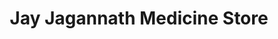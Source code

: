 ---
title: "Jay Jagannath Medicine Store"
url: /ghodapada/jay-jagannath-medicine-store/
shop: Drogerie
---